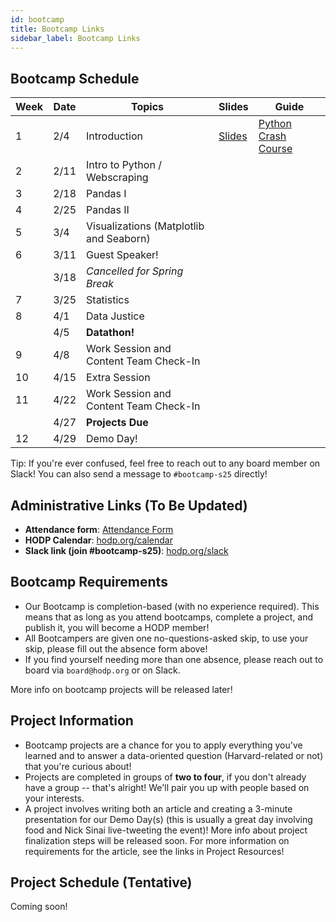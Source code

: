 ```yaml
---
id: bootcamp
title: Bootcamp Links
sidebar_label: Bootcamp Links
---
```


## Bootcamp Schedule 

| Week        | Date    | Topics                        | Slides         | Guide                                                      |
| ----------- | ------- | ----------------------------- | -------------- | ---------------------------------------------------------- |
| 1           | 2/4    | Introduction                  | [Slides](https://docs.google.com/presentation/d/1Ztt8ajmKT_cwHvWOKmGR4p9Ekkg1KhbB5JB6438rBsA/edit?usp=sharing) | [Python Crash Course](https://www.youtube.com/watch?v=fWjsdhR3z3c)    |
| 2           | 2/11    | Intro to Python / Webscraping                       |  |  |
| 3           |  2/18    | Pandas I                 |  |  |
| 4           | 2/25     | Pandas II             |  |  |
| 5           | 3/4   | Visualizations (Matplotlib and Seaborn)                |  |  |
| 6           | 3/11   | Guest Speaker!                    |  | |
| | 3/18 | *Cancelled for Spring Break* | | |
| 7           | 3/25   | Statistics                     |  |  |
| 8           | 4/1   | Data Justice |  | |
| | 4/5 | **Datathon!** | | |
| 9           | 4/8  | Work Session and Content Team Check-In| |  |
| 10          | 4/15   | Extra Session |  |  |
| 11 | 4/22 | Work Session and Content Team Check-In | | |
| | 4/27 | **Projects Due**
| 12          | 4/29   | Demo Day! |  |  |


<!---

| Week        | Date    | Topics                        | Slides         | Guide                                                      |
| ----------- | ------- | ----------------------------- | -------------- | ---------------------------------------------------------- |
| 1           | 9/10    | Introduction                  | [Slides](https://docs.google.com/presentation/d/1QCBNcpFMw8fOPiig5nMMtmMrxDvtdlRAJPzWKdHNen8/edit#slide=id.gcb11d380f7_0_171) |     |
| 2           | 9/17    | Python                        | [Beginner Slides](https://docs.google.com/presentation/d/1OdlwM1Pdj5YSVtujT2YmzxWrfVtIXy--msufARLEbLg/edit?usp=sharing) <br/> [Intermediate (Intro to DS) Slides](https://docs.google.com/presentation/d/1DZk2VpfRo9g-LywFDrGV9dDodSB6-xI6XF5tO-U5yp4/edit#slide=id.p) | [Beginner Deepnote](https://deepnote.com/workspace/harvardopendata-750167f0-7fe9-4720-b70f-903312daee43/project/Python-Bootcamp-339bd0cf-d857-4e0f-9a8a-5c0834a44ad4/notebook/Python%20Bootcamp%20Beginners-48e964df107640af9066591ee998018b) |
| 3           |  9/24    | Pandas                  | [Slides](https://docs.google.com/presentation/d/1x0MnJBXLdFQeVsK4drDiksZaMDAyoJaeoordyOVAbc0/edit?usp=sharing) | [Deepnote](https://deepnote.com/workspace/harvardopendata-750167f0-7fe9-4720-b70f-903312daee43/project/Numpy-and-Pandas-Bootcamp-7784430b-15a6-450a-bbbd-c77aa7bbf7e7/notebook/Pandas%20(Fall%202024)-4fffc450ccf2453f92bc86de5a1a4904) |
| 4           | 10/1     | Data Cleaning             | [Slides](https://docs.google.com/presentation/d/1Dq3KGjL2MCFZ4S6Ebg607BiZZByWCLRMaFlw_AyxHEc/edit?usp=sharing) | [Deepnote](https://deepnote.com/workspace/harvardopendata-750167f0-7fe9-4720-b70f-903312daee43/project/Numpy-and-Pandas-Bootcamp-7784430b-15a6-450a-bbbd-c77aa7bbf7e7/notebook/Data%20Cleaning%20(Fall%202024)-715b2387856d48cdaa6cba4fdfa66b29) |
| 5           | 10/8   | Visualizations                | [Slides](https://docs.google.com/presentation/d/1usZV9MhHITzz966zr2EFYGtT0YCRBKG4BUi5mNqIJ1Q/edit?usp=sharing) | [Deepnote](https://deepnote.com/workspace/harvardopendata-750167f0-7fe9-4720-b70f-903312daee43/project/Graphs-in-Python-Bootcamp-cd78f215-7e16-4215-bdd0-1e42afda656f/notebook/Graphs-in-Bootcamp-35dbc7c80599417ebcafafe5e16098c4) <br/> [Project Topics](https://hodp.org/project-topics) <br/> [Project Proposal](https://tinyurl.com/project-proposal-f24) |
| 6           | 10/15   | Statistics                    | [Slides](https://docs.google.com/presentation/d/1G54NI1yiO8q8wEc94U4JXLtrbtqSJNToAR-g40VTRes/edit?usp=sharing)  |[Deepnote](https://deepnote.com/workspace/harvardopendata-750167f0-7fe9-4720-b70f-903312daee43/project/Stats-Bootcamp-4aa492f9-b571-4320-8527-7ac4df6ad85a/notebook/Statistics-Latest-eb45c2762d894ba6a7fdebf33000edd0) |
| 7           | 10/22   | Data Justice                      | [Slides](https://docs.google.com/presentation/d/1Hu5OJP1ZPI1tx0GbmJtF6o_JRJE7jDD3jFrkX6C78gc/edit?usp=sharing) |  |
| 8           | 10/29   | Work Session #1: Datathon Intro | [Slides](https://docs.google.com/presentation/d/1seUN-mu6ltiN7BR6rQciYJ7eaYowdfGI7xEKpLZsQG4/edit?usp=sharing) | [Pandas Cheat Sheet](https://pandas.pydata.org/Pandas_Cheat_Sheet.pdf) |
| | 11/2 | Datathon! | | |
| | 11/5 | Cancelled for Election Day | | |
| 9           | 11/12  | Work Session #2: Data Analysis | [Slides](https://docs.google.com/presentation/d/1YW8KFo9PXZRfkOIXnT25BPEIViTw3GBgfRLnlQINlD0/edit?usp=sharing) |  |
| 10          | 11/19   | Work Session #3: Article Writing | [Slides](https://docs.google.com/presentation/d/1-EYEBH4A405J4i-yRs_xNYkYLeoHrXrMQPjdcvAFqwg/edit?usp=sharing) |  |
| | 11/26 | Cancelled for Thanksgiving | | |
| | 12/1 | **Projects Due**
| 11          | 12/3    | Demo Day! |  |  |

--->

<!---

| Week        | Date    | Topics                        | Slides         | Guide                                                      |
| ----------- | ------- | ----------------------------- | -------------- | ---------------------------------------------------------- |
| 1           | 9/9     | Introduction                  | [Bootcamp 1](https://docs.google.com/presentation/d/14qDlkedzyzqxdMjJonw1h4IYTBLagGoyPV93S2Ak-nY/edit?usp=sharing) |  [Installation](https://docs.hodp.org/docs/installation)   |
| 2           | 9/16    | Best Practices & Journalism   | [Bootcamp 2](https://docs.google.com/presentation/d/1eBF_dYUgltFFbkinKw8hEoVLJlxbqIsC-32UUyoOO80/edit?usp=sharing) | [Best Practices](https://docs.hodp.org/docs/good-practices), [Article Guide](https://docs.hodp.org/docs/article-guide) |
| 3           | 9/23    | Python                        | [Beginner](https://docs.google.com/presentation/d/14L22QOzyqRQsE9fjvBqtW9RLpEQoc2OyBpvNEJBrKwc/edit?usp=sharing), [Intermediate](https://docs.google.com/presentation/d/1PzBsynLuAk-poI_Rj25_U1Jo_9SDaCTBiJ85JD__FQE/edit?usp=sharing) | [Python](https://docs.hodp.org/docs/python), [Python Intermediate](https://docs.hodp.org/docs/python-intermediate) |
| 4           | 9/30    | Numpy/Pandas                  | [Beginner](https://docs.google.com/presentation/d/1RbPVVDEt6r0Io51NioNoOSfg0BWZ85c0wkJ4BwDVPkU/edit?usp=sharing), [Intermediate](https://docs.google.com/presentation/d/1BzDISDGKyw301qS6Kp23b9OD6_qFg9yEkGYixu6kC3k/edit?usp=sharing) | [Numpy + Pandas](https://docs.hodp.org/docs/numpy-pandas) |
| 5           | 10/7    | Graphs in Python              | [Slides](https://docs.google.com/presentation/d/1HlX2mPLxN2j2SsQgUIw-25g4AxqpQEHQPo8jI-nj8Ek/edit?usp=sharing) | [Plotly](https://docs.hodp.org/docs/plotly/) |
| 6           | 10/14   | R (Tidyverse)                    | [Slides](https://docs.google.com/presentation/d/1B-Yn5m_q_BkW7xjTQNmrz9SY1WBQmmnGnZkAF6lKCLw/edit?usp=sharing) | [R Notebook](https://tinyurl.com/hodp-r2021) |
| 7           | 10/21   | R (ggplot)                         | [Slides](https://docs.google.com/presentation/d/1U1EMLhfSJa2NGkCycU7sZkE7DGXgv7iPubpp0RLAcoo/edit?usp=sharing) | [R Notebook](https://tinyurl.com/hodp-ggplot-f21) |
| 8           | 10/28   | Stats                      | [Slides](https://docs.google.com/presentation/d/1Dcck9fft4HB6oK5vCb-eyRd2yjWF8_xC9CYUOr1uuyM/edit?usp=sharing) | [Deepnote](https://hodp.org/bootcamp-stats) |
| 9           | 11/4    | Scraping                  | [Slides](https://docs.google.com/presentation/d/1dxPM4bsMUQALEwnGhplrcLy2IbMF90VrjOv0QNlSwzw/edit?usp=sharing) | [Deepnote](https://tinyurl.com/bootcamp-f21-scraping) |
| 10          | 11/11   | Data Justice                | N/A            | N/A |

--->

Tip: If you're ever confused, feel free to reach out to any board member on Slack! You can also send a message to `#bootcamp-s25` directly!

## Administrative Links (To Be Updated)
- **Attendance form**: [Attendance Form](https://docs.google.com/forms/d/e/1FAIpQLSdG8fL61ZbrvU0D195k6BR7BaHFCdIw5wu26bmkMLPsKnB90A/viewform?usp=preview)
- **HODP Calendar**: [hodp.org/calendar](http://hodp.org/calendar)
- **Slack link (join #bootcamp-s25)**: [hodp.org/slack](http://hodp.org/joinslack)

## Bootcamp Requirements
- Our Bootcamp is completion-based (with no experience required). This means that as long as you attend bootcamps, complete a project, and publish it, you will become a HODP member!
- All Bootcampers are given one no-questions-asked skip, to use your skip, please fill out the absence form above!
- If you find yourself needing more than one absence, please reach out to board via `board@hodp.org` or on Slack.

More info on bootcamp projects will be released later!


## Project Information
- Bootcamp projects are a chance for you to apply everything you've learned and to answer a data-oriented question (Harvard-related or not) that you're curious about!
- Projects are completed in groups of **two to four**, if you don't already have a group -- that's alright! We'll pair you up with people based on your interests.
- A project involves writing both an article and creating a 3-minute presentation for our Demo Day(s) (this is usually a great day involving food and Nick Sinai live-tweeting the event)! More info about project finalization steps will be released soon.
For more information on requirements for the article, see the links in Project Resources!

## Project Schedule (Tentative)
Coming soon!

<!---
| Date        | Topic |
| ----------- | -------|
|          | Projects introduced.|
|      | Form project groups in bootcamp social! |
|       | Submit project group @ hodp.org/project-proposals |
|       | Project groups released! |
| 10/22     | Last content bootcamp! |
| 10/29       | Work sessions begin. |
| 12/1        | Projects due!  |
| 12/3        | Demo Day  |
--->

<!---

## Project Resources
- [Project Turn-in Checklist](https://docs.google.com/document/d/1cSd5UGQHeCy1KEvp4HE_HcadZcxAk-aUAtof1vZbK4M/edit?usp=sharing): lists everything you need to remember/turn in
- [HODP Article Template](https://docs.google.com/document/d/1oeDl3xG61z7aHbzZnq64nnDlHMyJiB1SgCrkaTpw4bs/edit?usp=sharing): we recommend using this template for your article to make sure it's formatted correctly
- [Guide to Writing HODP Articles](https://docs.hodp.org/docs/article-guide): writing advice, content from the Data Journalism bootcamp
- [Style Guide (formatting, tone, etc.)](https://docs.hodp.org/docs/style-guide)
- Graph templates and style guides for [R](https://github.com/HarvardOpenData/HODP-StyleGuide), [Python](https://deepnote.com/project/b78569dd-8fe2-4351-b551-2db935360f0c#%2Fnotebook.ipynb): your graphs must adhere to these styles
- Instructions on how to submit [Plotly interactive visualizations](https://docs.google.com/document/d/1vwdV0nyhwZdc8H8wLF4CEfnEDZrX3cfDaFgdDK5iKx0/edit?usp=sharing)
--->
